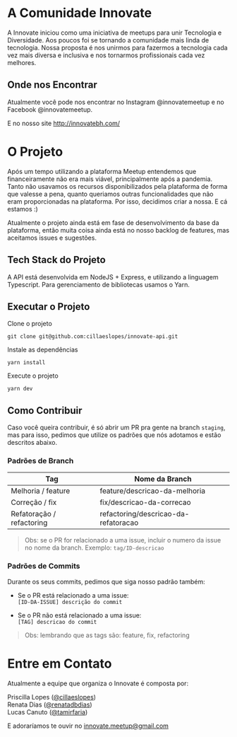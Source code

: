 # A Comunidade Innovate

A Innovate iniciou como uma iniciativa de meetups para unir Tecnologia e Diversidade. Aos poucos foi se tornando a comunidade mais linda de tecnologia. Nossa proposta é nos unirmos para fazermos a tecnologia cada vez mais diversa e inclusiva e nos tornarmos profissionais cada vez melhores.

## Onde nos Encontrar
Atualmente você pode nos encontrar no Instagram @innovatemeetup e no Facebook @innovatemeetup.

E no nosso site http://innovatebh.com/

# O Projeto
Após um tempo utilizando a plataforma Meetup entendemos que financeiramente não era mais viável, principalmente após a pandemia. Tanto não usavamos os recursos disponibilizados pela plataforma de forma que valesse a pena, quanto queriamos outras funcionalidades que não eram proporcionadas na plataforma. Por isso, decidimos criar a nossa. E cá estamos :)

Atualmente o projeto ainda está em fase de desenvolvimento da base da plataforma, então muita coisa ainda está no nosso backlog de features, mas aceitamos issues e sugestões.

## Tech Stack do Projeto
A API está desenvolvida em NodeJS + Express, e utilizando a linguagem Typescript. Para gerenciamento de bibliotecas usamos o Yarn.

## Executar o Projeto
Clone o projeto
```
git clone git@github.com:cillaeslopes/innovate-api.git
```

Instale as dependências
```
yarn install
```

Execute o projeto
```
yarn dev
```

## Como Contribuir
Caso você queira contribuir, é só abrir um PR pra gente na branch `staging`, mas para isso, pedimos que utilize os padrões que nós adotamos e estão descritos abaixo.

### Padrões de Branch

| Tag | Nome da Branch |
|--|--|
| Melhoria / feature | feature/descricao-da-melhoria |
| Correção / fix | fix/descricao-da-correcao |
| Refatoração / refactoring | refactoring/descricao-da-refatoracao |

> Obs: se o PR for relacionado a uma issue, incluir o numero da issue no nome da branch. Exemplo: `tag/ID-descricao`

### Padrões de Commits
Durante os seus commits, pedimos que siga nosso padrão também:

- Se o PR está relacionado a uma issue:  
`[ID-DA-ISSUE] descrição do commit`

- Se o PR não está relacionado a uma issue:  
`[TAG] descricao do commit`

> Obs: lembrando que as tags são: feature, fix, refactoring

# Entre em Contato

Atualmente a equipe que organiza o Innovate é composta por:

Priscilla Lopes ([@cillaeslopes](mailto:cillaeslopes@gmail.com))  
Renata Dias ([@renatadbdias](mailto:renatyynhah@gmail.com))  
Lucas Canuto ([@tamirfaria](mailto:lucastamir@gmail.com))  

E adoraríamos te ouvir no [innovate.meetup@gmail.com](mailto:innovate.meetup@gmail.com)
